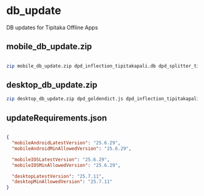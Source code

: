 # db_update
DB updates for Tipitaka Offline Apps



## mobile_db_update.zip

```bash

zip mobile_db_update.zip dpd_inflection_tipitakapali.db dpd_splitter_tipitakapali.db dpd_synonyms_tipitakapali.db dpd_tipitakapali.db family_compound_json.json family_idiom_json.json family_root_json.json family_set_json.json family_word_json.json README.md license_en.txt updateRequirements.json

```

## desktop_db_update.zip 

```bash 
zip desktop_db_update.zip dpd_goldendict.js dpd_inflection_tipitakapali.db dpd_splitter_tipitakapali.db dpd_synonyms_tipitakapali.db dpd_tipitakapali.db README.md license_en.txt updateRequirements.json

```


## updateRequirements.json

```json

{
  "mobileAndroidLatestVersion": "25.6.29",
  "mobileAndroidMinAllowedVersion": "25.6.29",

  "mobileIOSLatestVersion": "25.6.29",
  "mobileIOSMinAllowedVersion": "25.6.29",

  "desktopLatestVersion": "25.7.11",
  "desktopMinAllowedVersion": "25.7.11"
}

```